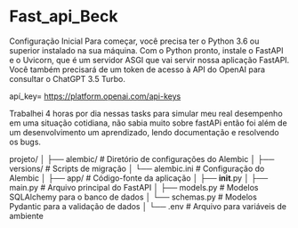 # Fast_api_Beck

Configuração Inicial
Para começar, você precisa ter o Python 3.6 ou superior instalado na sua máquina. Com o Python pronto, instale o FastAPI e o Uvicorn, que é um servidor ASGI que vai servir nossa aplicação FastAPI. Você também precisará de um token de acesso à API do OpenAI para consultar o ChatGPT 3.5 Turbo.

apí_key= https://platform.openai.com/api-keys


Trabalhei 4 horas por dia nessas tasks para simular meu real desempenho em uma situação cotidiana, não sabia muito sobre fastAPi então foi além de um desenvolvimento um aprendizado, lendo documentação e resolvendo os bugs.



projeto/
│
├── alembic/                 # Diretório de configurações do Alembic 
│   ├── versions/            # Scripts de migração
│   └── alembic.ini          # Configuração do Alembic
│
├── app/                     # Código-fonte da aplicação
│   ├── __init__.py
│   ├── main.py              # Arquivo principal do FastAPI
│   ├── models.py            # Modelos SQLAlchemy para o banco de dados
│   └── schemas.py           # Modelos Pydantic para a validação de dados
│
└── .env                     # Arquivo para variáveis de ambiente 
